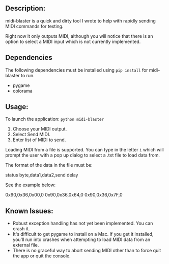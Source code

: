 ## Description:

midi-blaster is a quick and dirty tool I wrote to help with rapidly sending MIDI commands for testing.

Right now it only outputs MIDI, although you will notice that there is an option to select a
MIDI input which is not currently implemented.

## Dependencies

The following dependencies must be installed using `pip install` for midi-blaster to run.

* pygame
* colorama

## Usage:

To launch the application:
`python midi-blaster`

1. Choose your MIDI output.
1. Select Send MIDI.
1. Enter list of MIDI to send.


Loading MIDI from a file is supported. You can type in the letter `i` which will prompt the user
with a pop up dialog to select a .txt file to load data from. 

The format of the data in the file must be:

status byte,data1,data2,send delay

See the example below:

0x90,0x36,0x00,0
0x90,0x36,0x64,0
0x90,0x36,0x7F,0

## Known Issues:

* Robust exception handling has not yet been implemented. You can crash it.
* It's difficult to get pygame to install on a Mac. If you get it installed, you'll run into crashes when attempting to load MIDI data from an external file. 
* There is no graceful way to abort sending MIDI other than to force quit the app or quit the console.